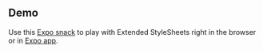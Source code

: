 ## Demo

Use this [Expo snack](https://snack.expo.io/@vitalets/extended-stylesheet-simple) to play with Extended StyleSheets
right in the browser or in [Expo app](https://expo.io/tools#client).
